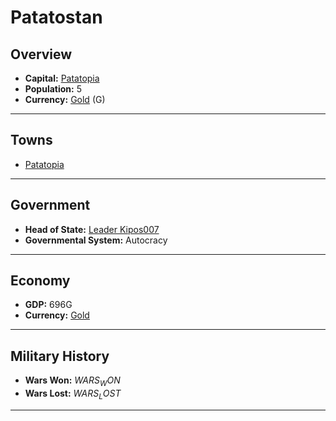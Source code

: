 # Patatostan

## Overview

- **Capital:** [Patatopia](Patatopia)
- **Population:** 5
- **Currency:** [Gold](Gold) (G)

---

## Towns

- [Patatopia](Patatopia)

---

## Government

- **Head of State:** [Leader Kipos007](Kipos007)
- **Governmental System:** Autocracy

---

## Economy

- **GDP:** 696G
- **Currency:** [Gold](Gold)

---

## Military History

- **Wars Won:** $WARS_WON$
- **Wars Lost:** $WARS_LOST$

---

